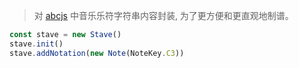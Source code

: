 > 对 [abcjs](https://github.com/paulrosen/abcjs) 中音乐乐符字符串内容封装, 为了更方便和更直观地制谱。

```ts
const stave = new Stave()
stave.init()
stave.addNotation(new Note(NoteKey.C3))
```


